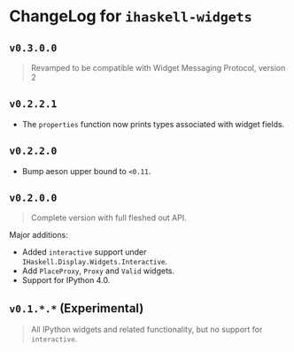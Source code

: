 # ChangeLog for `ihaskell-widgets`

## `v0.3.0.0`
> Revamped to be compatible with Widget Messaging Protocol, version 2

## `v0.2.2.1`

+ The `properties` function now prints types associated with widget fields.

## `v0.2.2.0`

+ Bump aeson upper bound to `<0.11`.

## `v0.2.0.0`

> Complete version with full fleshed out API.

Major additions:

+ Added `interactive` support under `IHaskell.Display.Widgets.Interactive`.
+ Add `PlaceProxy`, `Proxy` and `Valid` widgets.
+ Support for IPython 4.0.

## `v0.1.*.*` (Experimental)

> All IPython widgets and related functionality, but no support for `interactive`.
